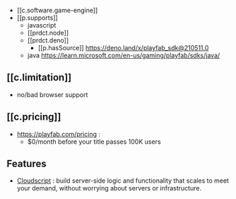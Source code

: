 
- [[c.software.game-engine]]
- [[p.supports]]
  - javascript
  - [[prdct.node]] 
  - [[prdct.deno]] 
    - [[p.hasSource]] https://deno.land/x/playfab_sdk@210511.0
  - java https://learn.microsoft.com/en-us/gaming/playfab/sdks/java/

## [[c.limitation]]

- no/bad browser support

## [[c.pricing]]

- https://playfab.com/pricing :
  - $0/month before your title passes 100K users

## Features

- [Cloudscript](https://learn.microsoft.com/en-us/gaming/playfab/features/automation/cloudscript/) : build server-side logic and functionality that scales to meet your demand, without worrying about servers or infrastructure.